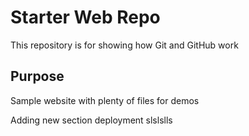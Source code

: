 # Starter Web Repo

This repository is for showing how Git and GitHub work

## Purpose

Sample website with plenty of files for demos

Adding new section deployment 
slslslls
